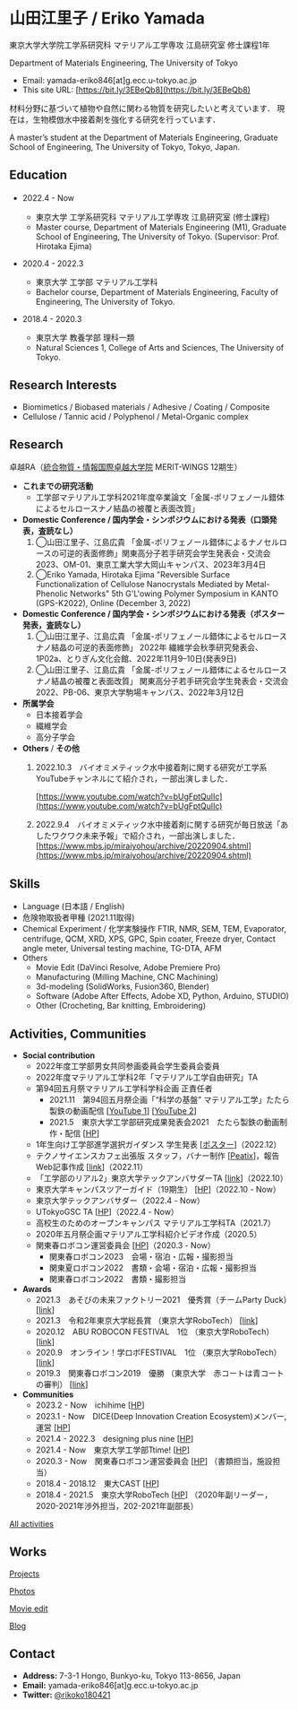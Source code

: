 # 山田江里子 / Eriko Yamada

東京大学大学院工学系研究科
マテリアル工学専攻 江島研究室 修士課程1年

Department of Materials Engineering, The University of Tokyo

- Email: yamada-eriko846[at]g.ecc.u-tokyo.ac.jp
- This site URL: [https://bit.ly/3EBeQb8](https://bit.ly/3EBeQb8)

材料分野に基づいて植物や自然に関わる物質を研究したいと考えています．
現在は，生物模倣水中接着剤を強化する研究を行っています．

A master’s student at the Department of Materials Engineering, Graduate School of Engineering,  The University of Tokyo, Tokyo, Japan.


## Education

- 2022.4 - Now　
    - 東京大学 工学系研究科 マテリアル工学専攻 江島研究室 (修士課程)
    - Master course, Department of Materials Engineering (M1), Graduate School of Engineering, The University of Tokyo. (Supervisor: Prof. Hirotaka Ejima)

- 2020.4 - 2022.3
    - 東京大学 工学部 マテリアル工学科
    - Bachelor course, Department of Materials Engineering, Faculty of Engineering, The University of Tokyo.

- 2018.4 - 2020.3
    - 東京大学 教養学部 理科一類
    - Natural Sciences 1, College of Arts and Sciences, The University of Tokyo.

## Research Interests

- Biomimetics / Biobased materials / Adhesive / Coating / Composite
- Cellulose / Tannic acid / Polyphenol / Metal-Organic complex

## Research

卓越RA（[統合物質・情報国際卓越大学院](https://www.merit.t.u-tokyo.ac.jp/merit/index.html) MERIT-WINGS 12期生）

- **これまでの研究活動**
    - 工学部マテリアル工学科2021年度卒業論文「金属-ポリフェノール錯体によるセルロースナノ結晶の被覆と表面改質」
- **Domestic Conference / 国内学会・シンポジウムにおける発表（口頭発表，査読なし）**
    1. ◯山田江里子、江島広貴
    「金属-ポリフェノール錯体によるナノセルロースの可逆的表面修飾」関東高分子若手研究会学生発表会・交流会2023、OM-01、東京工業大学大岡山キャンパス、2023年3月4日
    2. ◯Eriko Yamada, Hirotaka Ejima "Reversible Surface Functionalization of Cellulose Nanocrystals Mediated by Metal-Phenolic Networks" 5th G'L'owing Polymer Symposium in KANTO (GPS-K2022), Online (December 3, 2022)
- **Domestic Conference / 国内学会・シンポジウムにおける発表（ポスター発表，査読なし）**
    1. ◯山田江里子、江島広貴
    「金属-ポリフェノール錯体によるセルロースナノ結晶の可逆的表面修飾」
    2022年 繊維学会秋季研究発表会、1P02a、とりぎん文化会館、2022年11月9–10日(発表9日)
    2. ◯山田江里子、江島広貴
    「金属-ポリフェノール錯体によるセルロースナノ結晶の被覆と表面改質」
    関東高分子若手研究会学生発表会・交流会2022、PB-06、東京大学駒場キャンパス、2022年3月12日
- **所属学会**
    - 日本接着学会
    - 繊維学会
    - 高分子学会
- **Others** / **その他**
    1. 2022.10.3　バイオミメティック水中接着剤に関する研究が工学系YouTubeチャンネルにて紹介され，一部出演しました．
        
        [https://www.youtube.com/watch?v=bUgFptQulIc](https://www.youtube.com/watch?v=bUgFptQulIc)
        
    2. 2022.9.4　バイオミメティック水中接着剤に関する研究が毎日放送「あしたワクワク未来予報」で紹介され，一部出演しました．
    [https://www.mbs.jp/miraiyohou/archive/20220904.shtml](https://www.mbs.jp/miraiyohou/archive/20220904.shtml)

## Skills

- Language (日本語 / English)
- 危険物取扱者甲種 (2021.11取得)
- Chemical Experiment / 化学実験操作
FTIR, NMR, SEM, TEM, Evaporator, centrifuge, QCM, XRD, XPS, GPC, Spin coater, Freeze dryer, Contact angle meter, Universal testing machine, TG-DTA, AFM
- Others
    - Movie Edit 
    (DaVinci Resolve, Adobe Premiere Pro)
    - Manufacturing 
    (Milling Machine, CNC Machining)
    - 3d-modeling 
    (SolidWorks, Fusion360, Blender)
    - Software 
    (Adobe After Effects, Adobe XD, Python, Arduino, STUDIO)
    - Other 
    (Crocheting, Bar knitting, Embroidering)

## Activities, Communities

- **Social contribution**
    - 2022年度工学部男女共同参画委員会学生委員会委員
    - 2022年度マテリアル工学科2年「マテリアル工学自由研究」TA
    - 第94回五月祭マテリアル工学科学科企画 正責任者
        - 2021.11　第94回五月祭企画「“科学の基盤” マテリアル工学」たたら製鉄の動画配信 [[YouTube 1](https://www.youtube.com/watch?v=3s2Wax0VVuo)] [[YouTube 2](https://www.youtube.com/watch?v=x_eYySt9EcA)]
        - 2021.5　東京大学工学部研究成果発表会2021　たたら製鉄の動画制作・配信 [[HP](https://sites.google.com/g.ecc.u-tokyo.ac.jp/foeonline2021/)]
    - 1年生向け工学部進学選択ガイダンス 学生発表 [[ポスター](https://www.t.u-tokyo.ac.jp/hubfs/guidance/2022/1205/guidance_20221205_for_1st_year_students02.pdf)]（2022.12）
    - テクノサイエンスカフェ出張版 スタッフ，バナー制作 [[Peatix](https://peatix.com/event/3359288/view)]，報告Web記事作成 [[link](http://boeing.it-f.jp/outreach/report/681.html)]（2022.11）
    - 「工学部のリアル2」東京大学テックアンバサダーTA [[link](https://www.t.u-tokyo.ac.jp/event/ev2022-09-02-001)]（2022.10）
    - 東京大学キャンパスツアーガイド（19期生） [[HP](https://campustour.pr.u-tokyo.ac.jp/)]（2022.10 - Now）
    - 東京大学テックアンバサダー（2022.4 - Now）
    - UTokyoGSC TA [[HP](https://gsc.iis.u-tokyo.ac.jp/)]（2022.4 - Now）
    - 高校生のためのオープンキャンパス マテリアル工学科TA（2021.7）
    - 2020年五月祭企画マテリアル工学科紹介ビデオ作成（2020.5）
    - 関東春ロボコン運営委員会 [[HP](https://kantouharurobo.com/)]（2020.3 - Now）
        - 関東春ロボコン2023　会場・宿泊・広報・撮影担当
        - 関東夏ロボコン2022　書類・会場・宿泊・広報・撮影担当
        - 関東春ロボコン2022　書類・撮影担当
- **Awards**
    - 2021.3　あそびの未来ファクトリー2021　優秀賞（チームParty Duck）[[link](https://sites.google.com/view/asobi2021/%E6%88%90%E6%9E%9C%E7%89%A9?authuser=0)]
    - 2021.3　令和2年東京大学総長賞 （東京大学RoboTech） [[link](https://www.u-tokyo.ac.jp/content/400132990.pdf)]
    - 2020.12　ABU ROBOCON FESTIVAL　1位 （東京大学RoboTech） [[link](https://official-robocon.com/img_abufes/award_list%202020.pdf)]
    - 2020.9　オンライン！学ロボFESTIVAL　1位 （東京大学RoboTech） [[link](https://official-robocon.com/img/result.pdf)]
    - 2019.3　関東春ロボコン2019　優勝 （東京大学　赤コートは青コートの審判） [[link](https://kantouharurobo.com/haru/2019/)]
- **Communities**
    - 2023.2 - Now　ichihime [[HP](https://www.ichihime.org/)]
    - 2023.1 - Now　DICE(Deep Innovation Creation Ecosystem)メンバー, 運営 [[HP](https://entredu.t.u-tokyo.ac.jp/dice/)]
    - 2021.4 - 2022.3　designing plus nine [[HP](http://designingplusnine.com/)]
    - 2021.4 - Now　東京大学工学部Ttime! [[HP](https://www.t.u-tokyo.ac.jp/foe/public-relations/t-time)]
    - 2020.3 - Now　関東春ロボコン運営委員会 [[HP](https://kantouharurobo.com/)]
    （書類担当，施設担当）
    - 2018.4 - 2018.12　東大CAST [[HP](https://ut-cast.net/)]
    - 2018.4 - 2021.5　東京大学RoboTech [[HP](https://tuk.t.u-tokyo.ac.jp/robotech/)]
    （2020年副リーダー，2020-2021年渉外担当，202-2021年副部長）

[All activities](https://www.notion.so/All-activities-0093199923c448e59811c725c03ac248)

## Works

[Projects](https://www.notion.so/0f4c6d778742436180abba7b650d048a)

[Photos](https://www.notion.so/Photos-b936149f291247ccb99c5fef6a60ce0a)

[Movie edit](https://www.notion.so/Movie-edit-5f6e879ddf8b408f8b8160892c035c42)

[Blog](https://www.notion.so/17377d3caa1f4f048143b838b21a4b94)

## Contact

- **Address:** 7-3-1 Hongo, Bunkyo-ku, Tokyo 113-8656, Japan
- **Email:** yamada-eriko846[at]g.ecc.u-tokyo.ac.jp
- **Twitter:** [@rikoko180421](https://twitter.com/rikoko180421)